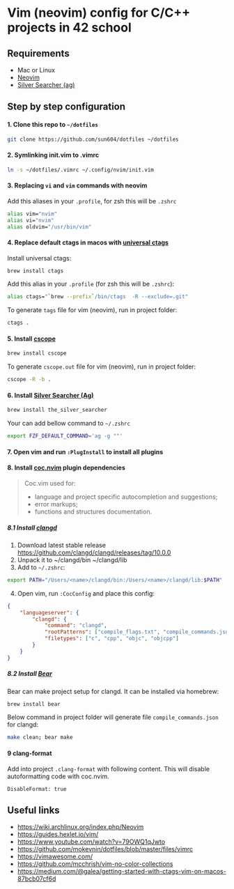 # Vim (neovim) config for C/C++ projects in 42 school
## Requirements
* Mac or Linux
* [Neovim](https://neovim.io/)
* [Silver Searcher (ag)](https://github.com/ggreer/the_silver_searcher)
## Step by step configuration
#### 1. Clone this repo to `~/dotfiles`
```bash
git clone https://github.com/sun604/dotfiles ~/dotfiles
```
#### 2. Symlinking init.vim to .vimrc
```bash
ln -s ~/dotfiles/.vimrc ~/.config/nvim/init.vim
```
#### 3. Replacing `vi` and `vim` commands with neovim
Add this aliases in your `.profile`, for zsh this will be `.zshrc`
```bash
alias vim="nvim"
alias vi="nvim"
alias oldvim="/usr/bin/vim"
```
#### 4. Replace default ctags in macos with [universal ctags](https://github.com/universal-ctags/ctags)
Install universal ctags:
```bash
brew install ctags
```
Add this alias in your `.profile` (for zsh this will be `.zshrc`):
```bash
alias ctags="`brew --prefix`/bin/ctags  -R --exclude=.git"
```
To generate `tags` file for vim (neovim), run in project folder:
```bash
ctags .
```
#### 5. Install [cscope](http://cscope.sourceforge.net/)
```bash
brew install cscope
```
To generate `cscope.out` file for vim (neovim), run in project folder:
```bash
cscope -R -b .
```
#### 6. Install [Silver Searcher (Ag)](https://github.com/ggreer/the_silver_searcher)
```bash
brew install the_silver_searcher
```
Your can add bellow command to `~/.zshrc`
```bash
export FZF_DEFAULT_COMMAND='ag -g ""'
```
#### 7. Open vim and run `:PlugInstall` to install all plugins
#### 8. Install [coc.nvim](https://github.com/neoclide/coc.nvim) plugin dependencies
>	Coc.vim used for:
>	* language and project specific autocompletion and suggestions;
>	* error markups;
>	* functions and structures documentation.
##### 8.1 Install [clangd](https://github.com/clangd/clangd)
1. Download latest stable release https://github.com/clangd/clangd/releases/tag/10.0.0
2. Unpack it to ~/clangd/bin ~/clangd/lib
3. Add to `~/.zshrc`:
```bash
export PATH="/Users/<name>/clangd/bin:/Users/<name>/clangd/lib:$PATH"
```
4. Open vim, run `:CocConfig` and place this config:
```json
{
    "languageserver": {
        "clangd": {
            "command": "clangd",
            "rootPatterns": ["compile_flags.txt", "compile_commands.json"],
            "filetypes": ["c", "cpp", "objc", "objcpp"]
        }
    }
}
```
##### 8.2 Install [Bear](https://github.com/rizsotto/Bear)
Bear can make project setup for clangd.
It can be installed via homebrew:
```bash
brew install bear
```
Below command in project folder will generate file `compile_commands.json` for clangd:
```bash
make clean; bear make
```
#### 9 clang-format
Add into project `.clang-format` with following content. 
This will disable autoformatting code with coc.nvim.
```
DisableFormat: true
```

## Useful links
* https://wiki.archlinux.org/index.php/Neovim
* https://guides.hexlet.io/vim/
* https://www.youtube.com/watch?v=79OWQ1qJwto
* https://github.com/mokevnin/dotfiles/blob/master/files/vimrc
* https://vimawesome.com/
* https://github.com/mcchrish/vim-no-color-collections
* https://medium.com/@galea/getting-started-with-ctags-vim-on-macos-87bcb07cf6d
